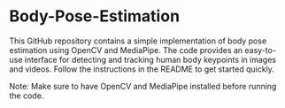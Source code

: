 # Body-Pose-Estimation
This GitHub repository contains a simple implementation of body pose estimation using OpenCV and MediaPipe. The code provides an easy-to-use interface for detecting and tracking human body keypoints in images and videos. Follow the instructions in the README to get started quickly.

Note: Make sure to have OpenCV and MediaPipe installed before running the code.

